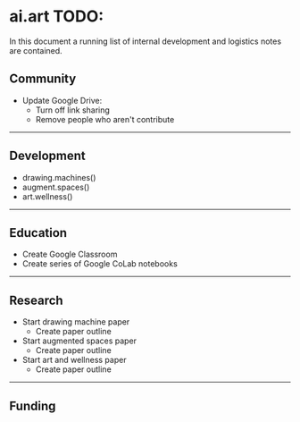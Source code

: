 # ai.art TODO:
In this document a running list of internal development and logistics notes are contained.

## Community
* Update Google Drive:
  * Turn off link sharing
  * Remove people who aren't contribute

---
## Development
  * drawing.machines()
  * augment.spaces()
  * art.wellness()
---

## Education
* Create Google Classroom
* Create series of Google CoLab notebooks

---
## Research
  * Start drawing machine paper
    * Create paper outline
  * Start augmented spaces paper
    * Create paper outline
  * Start art and wellness paper
    * Create paper outline
---
## Funding
